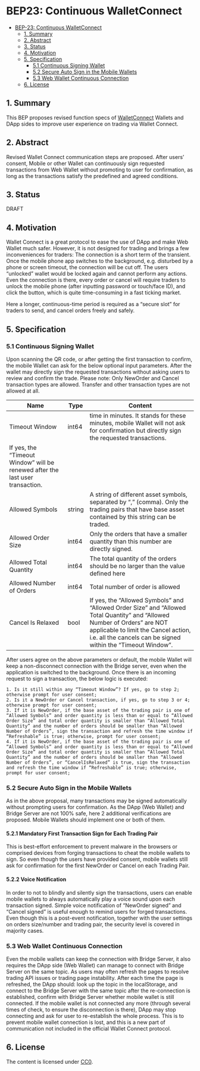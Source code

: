 # BEP23: Continuous WalletConnect

- [BEP-23: Continuous WalletConnect](#bep-23--continuous-walletconnect)
  * [1. Summary](#1-summary)
  * [2. Abstract](#2-abstract)
  * [3. Status](#3-status)
  * [4. Motivation](#4-motivation)
  * [5. Specification](#5-specification)
    + [5.1 Continuous Signing Wallet](#51-continuous-signing-wallet)
    + [5.2 Secure Auto Sign in the Mobile Wallets](#52-secure-auto-sign-in-the-mobile-wallets)
    + [5.3 Web Wallet Continuous Connection](#53-web-wallet-continuous-connection)
  * [6. License](#6-license)

## 1. Summary

This BEP proposes revised function specs of [WalletConnect](#https://docs.walletconnect.org/tech-spec) Wallets and DApp sides to improve user experience on trading via Wallet Connect.

## 2. Abstract

Revised Wallet Connect communication steps are proposed. After users’ consent, Mobile or other Wallet can continuously sign requested transactions from Web Wallet without promoting to user for confirmation, as long as the transactions satisfy the predefined and agreed conditions.

## 3. Status

DRAFT

## 4. Motivation

Wallet Connect is a great protocol to ease the use of DApp and make Web Wallet much safer. However, it is not designed for trading and brings a few inconveniences for traders:
The connection is a short term of the transient. Once the mobile phone app switches to the background, e.g. disturbed by a phone or screen timeout, the connection will be cut off. The users “unlocked” wallet would be locked again and cannot perform any actions.
Even the connection is there, every order or cancel will require traders to unlock the mobile phone (after inputting password or touch/face ID), and click the button, which is quite time-consuming in a fast ticking market.

Here a longer, continuous-time period is required as a “secure slot” for traders to send, and cancel orders freely and safely.

## 5. Specification

### 5.1 Continuous Signing Wallet
Upon scanning the QR code, or after getting the first transaction to confirm, the mobile Wallet can ask for the below optional input parameters. After the wallet may directly sign the requested transactions without asking users to review and confirm the trade. 
Please note: Only NewOrder and Cancel transaction types are allowed. Transfer and other transaction types are not allowed at all.

| Name | Type | Content | 
|------|------|---------|
| Timeout Window | int64 | time in minutes. It stands for these minutes, mobile Wallet will not ask for confirmation but directly sign the requested transactions.|
If yes, the “Timeout Window” will be renewed after the last user transaction. |
| Allowed Symbols | string | A string of different asset symbols, separated by “,” (comma). Only the trading pairs that have base asset contained by this string can be traded. |
| Allowed Order Size | int64 | Only the orders that have a smaller quantity than this number are directly signed. |
| Allowed Total Quantity | int64 | The total quantity of the orders should be no larger than the value defined here |
| Allowed Number of Orders | int64 | Total number of order is allowed |
| Cancel Is Relaxed | bool | If yes, the “Allowed Symbols” and “Allowed Order Size” and “Allowed Total Quantity” and “Allowed Number of Orders” are NOT applicable to limit the Cancel action, i.e. all the cancels can be signed within the “Timeout Window”. |

After users agree on the above parameters or default, the mobile Wallet will keep a non-disconnect connection with the Bridge server, even when the application is switched to the background. Once there is an incoming request to sign a transaction, the below logic is executed:
```
1. Is it still within any “Timeout Window”? If yes, go to step 2; otherwise prompt for user consent;
2. Is it a NewOrder or Cancel transaction, if yes, go to step 3 or 4; otherwise prompt for user consent;
3. If it is NewOrder, if the base asset of the trading pair is one of “Allowed Symbols” and order quantity is less than or equal to “Allowed Order Size” and total order quantity is smaller than “Allowed Total Quantity” and the number of orders should be smaller than “Allowed Number of Orders”, sign the transaction and refresh the time window if “Refreshable” is true; otherwise, prompt for user consent;
4. If it is NewOrder, if the base asset of the trading pair is one of “Allowed Symbols” and order quantity is less than or equal to “Allowed Order Size” and total order quantity is smaller than “Allowed Total Quantity” and the number of orders should be smaller than “Allowed Number of Orders”, or “CancelIsRelaxed” is true, sign the transaction and refresh the time window if “Refreshable” is true; otherwise, prompt for user consent;
```

### 5.2 Secure Auto Sign in the Mobile Wallets

As in the above proposal, many transactions may be signed automatically without prompting users for confirmation. As the DApp (Web Wallet) and Bridge Server are not 100% safe, here 2 additional verifications are proposed. Mobile Wallets should implement one or both of them.

#### 5.2.1 Mandatory First Transaction Sign for Each Trading Pair

This is best-effort enforcement to prevent malware in the browsers or comprised devices from forging transactions to cheat the mobile wallets to sign. So even though the users have provided consent, mobile wallets still ask for confirmation for the first NewOrder or Cancel on each Trading Pair.

#### 5.2.2 Voice Notification

In order to not to blindly and silently sign the transactions, users can enable mobile wallets to always automatically play a voice sound upon each transaction signed. Simple voice notification of “NewOrder signed” and “Cancel signed” is useful enough to remind users for forged transactions. Even though this is a post-event notification,  together with the user settings on orders size/number and trading pair, the security level is covered in majority cases.

### 5.3 Web Wallet Continuous Connection
Even the mobile wallets can keep the connection with Bridge Server, it also requires the DApp side (Web Wallet) can manage to connect with Bridge Server on the same topic. As users may often refresh the pages to resolve trading API issues or trading page instability. After each time the page is refreshed, the DApp should:
look up the topic in the localStorage, and connect to the Bridge Server with the same topic
after the re-connection is established, confirm with Bridge Server whether mobile wallet is still connected. If the mobile wallet is not connected any more (through several times of check, to ensure the disconnection is there), DApp may stop connecting and ask for user to re-establish the whole process. This is to prevent mobile wallet connection is lost, and this is a new part of communication not included in the official Wallet Connect protocol. 

## 6. License
The content is licensed under [CC0](https://creativecommons.org/publicdomain/zero/1.0/).

